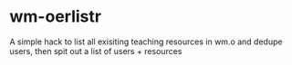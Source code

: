 wm-oerlistr
===========

A simple hack to list all exisiting teaching resources in wm.o and dedupe users, then spit out a list of users + resources
